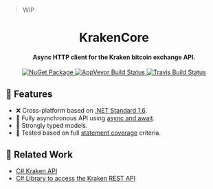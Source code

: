 > WIP

<h1 align="center">KrakenCore</h1>

<h4 align="center">Async HTTP client for the Kraken bitcoin exchange API.</h4>

<p align="center">
    <a href="https://www.nuget.org/packages/KrakenCore">
        <img src="https://img.shields.io/nuget/vpre/KrakenCore.svg" alt="NuGet Package">
    </a>
    <a href="https://ci.appveyor.com/project/discosultan/krakencore">
        <img src="https://img.shields.io/appveyor/ci/discosultan/krakencore.svg?label=windows" alt="AppVeyor Build Status">
    </a>
    <a href="https://travis-ci.org/discosultan/KrakenCore">
        <img src="https://img.shields.io/travis/discosultan/KrakenCore.svg?label=unix" alt="Travis Build Status">
    </a>
</p>

## 🎉 Features
- ❌ Cross-platform based on [.NET Standard 1.6](https://docs.microsoft.com/en-us/dotnet/standard/net-standard).
- 🔁 Fully asynchronous API using [async and await](https://docs.microsoft.com/en-us/dotnet/csharp/async).
- 💪 Strongly typed models.
- 🛂 Tested based on full [statement coverage](https://en.wikipedia.org/wiki/Code_coverage#Basic_coverage_criteria) criteria.

## 🙏 Related Work

- [C# Kraken API](https://bitbucket.org/arrivets/krakenapi)
- [C# Library to access the Kraken REST API](https://github.com/trenki2/KrakenApi)